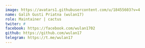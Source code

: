```yaml
---
image: https://avatars1.githubusercontent.com/u/18455603?v=4
name: Galih Gusti Priatna (wulan17)
role: Maintainer | cactus
twiter: #
facebook: https://facebook.com/wulan1702
github: https://github.com/wulan17
telegram: https://t.me/wulan17
---
```


